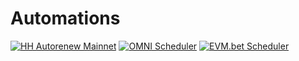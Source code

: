 # Automations

[![HH Autorenew Mainnet](https://github.com/Smart-Earners-Team/Automations/actions/workflows/hh-testnet-scheduler.yml/badge.svg?branch=main)](https://github.com/Smart-Earners-Team/Automations/actions/workflows/hh-testnet-scheduler.yml) [![OMNI Scheduler](https://github.com/Smart-Earners-Team/Automations/actions/workflows/omni-scheduler.yml/badge.svg)](https://github.com/Smart-Earners-Team/Automations/actions/workflows/omni-scheduler.yml) [![EVM.bet Scheduler](https://github.com/Smart-Earners-Team/Automations/actions/workflows/evm-bet-scheduler.yml/badge.svg)](https://github.com/Smart-Earners-Team/Automations/actions/workflows/evm-bet-scheduler.yml)
